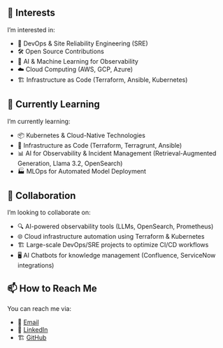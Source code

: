 ## 👀 Interests
I’m interested in:
- 🚀 DevOps & Site Reliability Engineering (SRE)
- 🛠️ Open Source Contributions
- 🤖 AI & Machine Learning for Observability
- ☁️ Cloud Computing (AWS, GCP, Azure)
- 🏗️ Infrastructure as Code (Terraform, Ansible, Kubernetes)

## 🌱 Currently Learning
I’m currently learning:
- 📦 Kubernetes & Cloud-Native Technologies
- 📜 Infrastructure as Code (Terraform, Terragrunt, Ansible)
- 📊 AI for Observability & Incident Management (Retrieval-Augmented Generation, Llama 3.2, OpenSearch)
- 🏭 MLOps for Automated Model Deployment

## 💞️ Collaboration
I’m looking to collaborate on:
- 🔍 AI-powered observability tools (LLMs, OpenSearch, Prometheus)
- 🌐 Cloud infrastructure automation using Terraform & Kubernetes
- 🏗️ Large-scale DevOps/SRE projects to optimize CI/CD workflows
- 🖥️ AI Chatbots for knowledge management (Confluence, ServiceNow integrations)


## 📫 How to Reach Me
You can reach me via:
- 📧 [Email](mailto:raghavendrahiremathg@gmail.com)
- 💼 [LinkedIn](https://www.linkedin.com/in/raghavendra-hiremath/)
- 🏗️ [GitHub](https://github.com/raghavendrah25)
